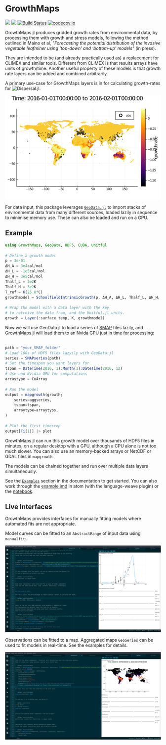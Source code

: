 # GrowthMaps

[![](https://img.shields.io/badge/docs-stable-blue.svg)](https://cesaraustralia.github.io/GrowthMaps.jl/stable/)
[![](https://img.shields.io/badge/docs-dev-blue.svg)](https://cesaraustralia.github.io/GrowthMaps.jl/dev/)
[![Build Status](https://travis-ci.org/cesaraustralia/GrowthMaps.jl.svg?branch=master)](https://travis-ci.org/cesaraustralia/GrowthMaps.jl)
[![codecov.io](http://codecov.io/github/cesaraustralia/GrowthMaps.jl/coverage.svg?branch=master)](http://codecov.io/github/cesaraustralia/GrowthMaps.jl?branch=master)

GrowthMaps.jl produces gridded growth rates from environmental data, by processing 
them with growth and stress models, following the method outlined in Maino et
al, _"Forecasting the potential distribution of the invasive vegetable leafminer
using ‘top-down’ and ‘bottom-up’ models"_ (in press). 

They are intended to be (and already practically used as) a replacement for CLIMEX and 
similar tools. Different from CLIMEX is that results arrays have units of growth/time. 
Another useful property of these models is that growth rate layers can be added and 
combined arbitrarily.

A primary use-case for GrowthMaps layers is in for calculating growth-rates for 
![Dispersal.jl](https://github.com/cesaraustralia/Dispersal.jl).

![GrowthMaps output](https://github.com/cesaraustralia/GrowthMaps.jl/blob/gh-pages/dev/figures/example_19_1.png)

For data input, this package leverages
[`GeoData.jl`](http://github.com/rafaqz/GeoData.jl) to import stacks of
environmental data from many different sources, loaded lazily in sequence to
minimise memory use. These can also be loaded and run on a GPU.

## Example

```julia
using GrowthMaps, GeoData, HDF5, CUDA, Unitful

# Define a growth model
p = 3e-01
ΔH_A = 3e4cal/mol
ΔH_L = -1e5cal/mol
ΔH_H = 3e5cal/mol
Thalf_L = 2e2K
Thalf_H = 3e2K
T_ref = K(25.0°C)
growthmodel = SchoolfieldIntrinsicGrowth(p, ΔH_A, ΔH_L, Thalf_L, ΔH_H, Thalf_H, T_ref)

# Wrap the model with a data layer with the key
# to retreive the data from, and the Unitful.jl units.
growth = Layer(:surface_temp, K, growthmodel)
```

Now we will use GeoData.jl to load a series of [SMAP](https://smap.jpl.nasa.gov/) 
files lazily, and GrowthMaps.jl will load them to an Nvida GPU just in time for processing:

```julia

path = "your_SMAP_folder"
# Load 100s of HDF5 files lazyily with GeoData.jl
series = SMAPseries(path)
# Set the timespan you want layers for
tspan = DateTime(2016, 1):Month(1):DateTime(2016, 12)
# Use and Nvidia GPU for computations
arraytype = CuArray

# Run the model
output = mapgrowth(growth;
    series=aggseries,
    tspan=tspan,
    arraytype=arraytyps,
)

# Plot the first timestep
output[Ti(1)] |> plot
```

GrowthMaps.jl can run this growth model over thousands of HDF5 files in minutes, 
on a regular desktop with a GPU, although a CPU alone is not too much slower. 
You can also use an memory-backed arrays or NetCDF or GDAL files in `mapgrowth`.

The models can be chained together and run over multiple data layers simultaneously. 

See the [`Examples`](https://cesaraustralia.github.io/GrowthMaps.jl/dev/example/)
section in the documentation to get started. You can also work through the 
[example.jmd](https://github.com/cesaraustralia/GrowthMaps.jl/blob/master/docs/src/example.jmd) in atom
(with the language-weave plugin) or the
[notebook](https://github.com/cesaraustralia/GrowthMaps.jl/blob/gh-pages/dev/notebook/example.ipynb).


## Live Interfaces

GrowthMaps provides interfaces for manually fitting models where automated fits are not appropriate.

Model curves can be fitted to an `AbstractRange` of input data using `manualfit`:

![manualfit interface](https://github.com/cesaraustralia/GrowthMaps.jl/blob/media/manualfit.png?raw=true)

Observations can be fitted to a map. Aggregated maps `GeoSeries` can be used to fit models in real-time. 
See the examples for details.

![mapfit interface](https://github.com/cesaraustralia/GrowthMaps.jl/blob/media/mapfit.png?raw=true)
